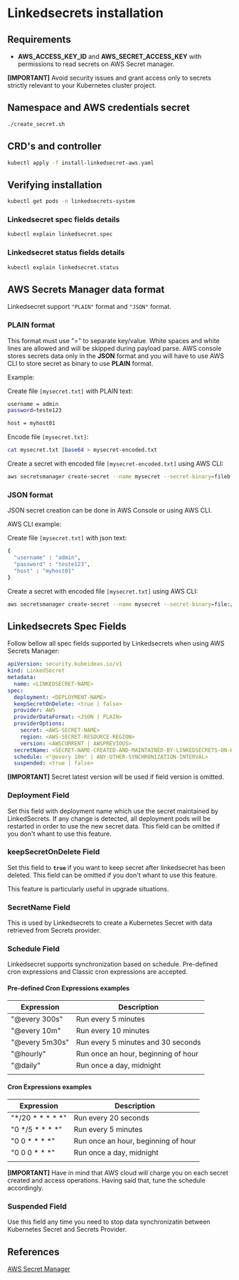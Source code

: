 # Linkedsecrets installation

## Requirements

* **AWS_ACCESS_KEY_ID** and **AWS_SECRET_ACCESS_KEY** with permissions to read secrets on AWS Secret manager.

**[IMPORTANT]** Avoid security issues and grant access only to secrets strictly relevant to your Kubernetes cluster project.

## Namespace and AWS credentials secret

```bash
./create_secret.sh
```

## CRD's and controller

```bash
kubectl apply -f install-linkedsecret-aws.yaml
```

## Verifying installation

```bash
kubectl get pods -n linkedsecrets-system
```

### Linkedsecret spec fields details

```bash
kubectl explain linkedsecret.spec
```

### Linkedsecret status fields details

```bash
kubectl explain linkedsecret.status
```

## AWS Secrets Manager data format

Linkedsecret support `"PLAIN"` format and `"JSON"` format.

### PLAIN format

This format must use "=" to separate key/value. White spaces and white lines are allowed and will be skipped during payload parse. AWS console stores secrets data only in the **JSON** format and  you will have to use AWS CLI to store secret as binary to use **PLAIN** format.

Example:

Create file `[mysecret.txt]` with PLAIN text:

```bash
username = admin
password=teste123

host = myhost01
```

Encode file `[mysecret.txt]`:

```bash
cat mysecret.txt |base64 > mysecret-encoded.txt
```

Create a secret with encoded file `[mysecret-encoded.txt]` using AWS CLI:

```bash
aws secretsmanager create-secret --name mysecret --secret-binary=fileb://mysecret-encoded.txt
```

### JSON format

JSON secret creation can be done in AWS Console or using AWS CLI.

AWS CLI example:

Create file `[mysecret.txt]` with json text:

```bash
{
  "username" : "admin",
  "password" : "teste123",
  "host" : "myhost01"
}
```

Create a secret with encoded file `[mysecret.txt]` using AWS CLI:

```bash
aws secretsmanager create-secret --name mysecret --secret-binary=file://mysecret.txt
```

## Linkedsecrets Spec Fields

Follow bellow all spec fields supported by Linkedsecrets when using AWS Secrets Manager:

``` yaml
apiVersion: security.kubeideas.io/v1
kind: LinkedSecret
metadata:
  name: <LINKEDSECRET-NAME>
spec:
  deployment: <DEPLOYMENT-NAME>
  keepSecretOnDelete: <true | false>
  provider: AWS
  providerDataFormat: <JSON | PLAIN>
  providerOptions:
    secret: <AWS-SECRET-NAME>
    region: <AWS-SECRET-RESOURCE-REGION>
    version: <AWSCURRENT | AWSPREVIOUS> 
  secretName: <SECRET-NAME-CREATED-AND-MAINTAINED-BY-LINKEDSECRETS-ON-KUBERNETES>
  schedule: <"@every 10m" | ANY-OTHER-SYNCHRONIZATION-INTERVAL>
  suspended: <true | false>
```

**[IMPORTANT]** Secret latest version will be used if field version is omitted.

### Deployment Field

Set this field with deployment name which use the secret maintained by LinkedSecrets. If any change is detected, all deployment pods will be restarted in order to use the new secret data. This field can be omitted if you don't whant to use this feature.

### keepSecretOnDelete Field

Set this field to **`true`** if you want to keep secret after linkedsecret has been deleted. This field can be omitted if you don't whant to use this feature.

This feature is particularly useful in upgrade situations.

### SecretName Field

This is used by Linkedsecrets to create a Kubernetes Secret with data retrieved from Secrets provider.

### Schedule Field

Linkedsecret supports synchronization based on schedule.
Pre-defined cron expressions and Classic cron expressions are accepted.

#### Pre-defined Cron Expressions examples

| Expression       | Description                          |
|------------------|--------------------------------------|
| "@every 300s"    | Run every 5 minutes                  |
| "@every 10m"     | Run every 10 minutes                 |
| "@every 5m30s"   | Run every 5 minutes and 30 seconds   |
| "@hourly"        | Run once an hour, beginning of hour  |
| "@daily"         | Run once a day, midnight             |
|                  |                                      |

#### Cron Expressions examples

| Expression       | Description                          |
|------------------|--------------------------------------|
| "*/20 * * * * *" | Run every 20 seconds                 |
| "0 */5 * * * *"  | Run every 5 minutes                  |
| "0 0 * * * *"    | Run once an hour, beginning of hour  |
| "0 0 0 * * *"    | Run once a day, midnight             |
|                  |                                      |

**[IMPORTANT]** Have in mind that AWS cloud will charge you on each secret created and access operations. Having said that, tune the schedule accordingly.

### Suspended Field

Use this field any time you need to stop data synchronizatin between Kubernetes Secret and Secrets Provider.

## References

[AWS Secret Manager](https://docs.aws.amazon.com/secretsmanager/latest/userguide/getting-started.html)
